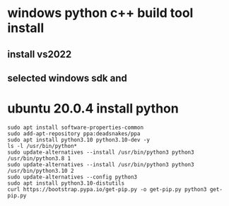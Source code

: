 # windows python c++ build tool install
## install vs2022
## selected windows sdk and 

# ubuntu 20.0.4 install python
```shell
sudo apt install software-properties-common
sudo add-apt-repository ppa:deadsnakes/ppa
sudo apt install python3.10 python3.10-dev -y
ls -l /usr/bin/python*
sudo update-alternatives --install /usr/bin/python3 python3 /usr/bin/python3.8 1
sudo update-alternatives --install /usr/bin/python3 python3 /usr/bin/python3.10 2
sudo update-alternatives --config python3
sudo apt install python3.10-distutils
curl https://bootstrap.pypa.io/get-pip.py -o get-pip.py python3 get-pip.py
```
